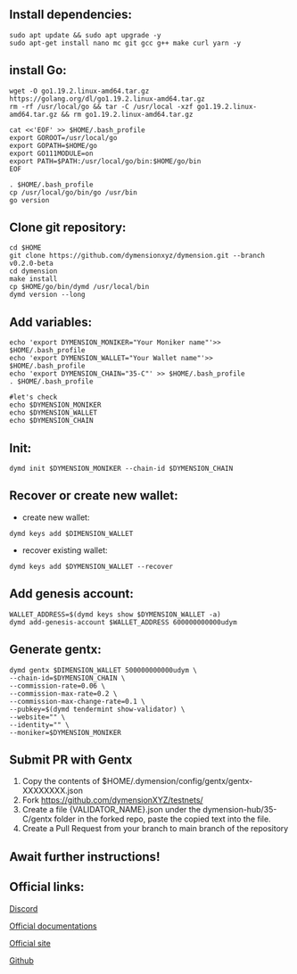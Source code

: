 ## Install dependencies:
```
sudo apt update && sudo apt upgrade -y
sudo apt-get install nano mc git gcc g++ make curl yarn -y
```

## install Go:
```
wget -O go1.19.2.linux-amd64.tar.gz https://golang.org/dl/go1.19.2.linux-amd64.tar.gz
rm -rf /usr/local/go && tar -C /usr/local -xzf go1.19.2.linux-amd64.tar.gz && rm go1.19.2.linux-amd64.tar.gz

cat <<'EOF' >> $HOME/.bash_profile
export GOROOT=/usr/local/go
export GOPATH=$HOME/go
export GO111MODULE=on
export PATH=$PATH:/usr/local/go/bin:$HOME/go/bin
EOF

. $HOME/.bash_profile
cp /usr/local/go/bin/go /usr/bin
go version
```
## Clone git repository:
```
cd $HOME 
git clone https://github.com/dymensionxyz/dymension.git --branch v0.2.0-beta
cd dymension
make install
cp $HOME/go/bin/dymd /usr/local/bin
dymd version --long
```
## Add variables:
```
echo 'export DYMENSION_MONIKER="Your Moniker name"'>> $HOME/.bash_profile
echo 'export DYMENSION_WALLET="Your Wallet name"'>> $HOME/.bash_profile
echo 'export DYMENSION_CHAIN="35-C"' >> $HOME/.bash_profile
. $HOME/.bash_profile

#let's check
echo $DYMENSION_MONIKER
echo $DYMENSION_WALLET
echo $DYMENSION_CHAIN
```
## Init:
```
dymd init $DYMENSION_MONIKER --chain-id $DYMENSION_CHAIN
```
## Recover or create new wallet:
* create new wallet:
```
dymd keys add $DIMENSION_WALLET
```
* recover existing wallet:
```
dymd keys add $DYMENSION_WALLET --recover
```
## Add genesis account:
```
WALLET_ADDRESS=$(dymd keys show $DYMENSION_WALLET -a)
dymd add-genesis-account $WALLET_ADDRESS 600000000000udym
```
## Generate gentx:
```
dymd gentx $DIMENSION_WALLET 500000000000udym \
--chain-id=$DYMENSION_CHAIN \
--commission-rate=0.06 \
--commission-max-rate=0.2 \
--commission-max-change-rate=0.1 \
--pubkey=$(dymd tendermint show-validator) \
--website="" \
--identity="" \
--moniker=$DYMENSION_MONIKER
```
## Submit PR with Gentx
1. Copy the contents of $HOME/.dymension/config/gentx/gentx-XXXXXXXX.json
2. Fork https://github.com/dymensionXYZ/testnets/
3. Create a file {VALIDATOR_NAME}.json under the dymension-hub/35-C/gentx folder in the forked repo, paste the copied text into the file.
4. Create a Pull Request from your branch to main branch of the repository

## Await further instructions!

## Official links:

[Discord](https://discord.gg/dymension)

[Official documentations](https://docs.dymension.xyz/developers/getting-started/run-a-node/)

[Official site](https://dymension.xyz/)

[Github](https://github.com/dymensionxyz)
